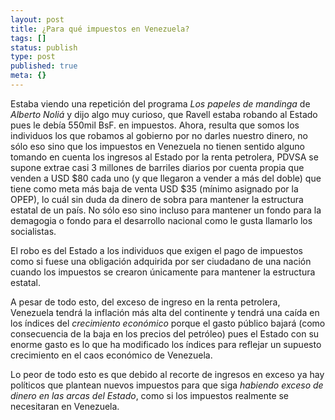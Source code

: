 ```yaml
---
layout: post
title: ¿Para qué impuestos en Venezuela?
tags: []
status: publish
type: post
published: true
meta: {}
---
```

Estaba viendo una repetición del programa <em>Los papeles de mandinga</em> de <em>Alberto Noliá</em> y dijo algo muy curioso, que Ravell estaba robando al Estado pues le debía 550mil BsF. en impuestos. Ahora, resulta que somos los individuos los que robamos al gobierno por no darles nuestro dinero, no sólo eso sino que los impuestos en Venezuela no tienen sentido alguno tomando en cuenta los ingresos al Estado por la renta petrolera, PDVSA se supone extrae casi 3 millones de barriles diarios por cuenta propia que venden a USD $80 cada uno (y que llegaron a vender a más del doble) que tiene como meta más baja de venta USD $35 (mínimo asignado por la OPEP), lo cuál sin duda da dinero de sobra para mantener la estructura estatal de un país. No sólo eso sino incluso para mantener un fondo para la demagogia o fondo para el desarrollo nacional como le gusta llamarlo los socialistas.

El robo es del Estado a los individuos que exigen el pago de impuestos como si fuese una obligación adquirida por ser ciudadano de una nación cuando los impuestos se crearon únicamente para mantener la estructura estatal.

A pesar de todo esto, del exceso de ingreso en la renta petrolera, Venezuela tendrá la inflación más alta del continente y tendrá una caída en los índices del <em>crecimiento económico</em> porque el gasto público bajará (como consecuencia de la baja en los precios del petróleo) pues el Estado con su enorme gasto es lo que ha modificado los índices para reflejar un supuesto crecimiento en el caos económico de Venezuela.

Lo peor de todo esto es que debido al recorte de ingresos en exceso ya hay políticos que plantean nuevos impuestos para que siga <em>habiendo exceso de dinero en las arcas del Estado</em>, como si los impuestos realmente se necesitaran en Venezuela.
